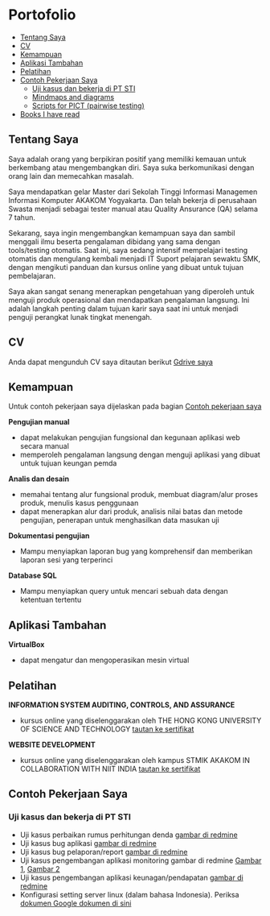 # Portofolio
- [Tentang Saya](#tentang-saya)
- [CV](#cv)
- [Kemampuan](#kemampuan)
- [Aplikasi Tambahan](#aplikasi-tambahan)
- [Pelatihan](#pelatihan)
- [Contoh Pekerjaan Saya](#contoh-pekerjaan-saya)
  * [Uji kasus dan bekerja di PT STI](#uji-kasus-dan-bekerja-di-PT-STI)
  * [Mindmaps and diagrams](#mindmaps-and-diagrams)
  * [Scripts for PICT (pairwise testing)](#scripts-for-pict-pairwise-testing)
- [Books I have read](#books-i-have-read)

## Tentang Saya
Saya adalah orang yang berpikiran positif yang memiliki kemauan untuk berkembang atau mengembangkan diri. Saya suka berkomunikasi dengan orang lain dan memecahkan masalah.

Saya mendapatkan gelar Master dari Sekolah Tinggi Informasi Managemen Informasi Komputer AKAKOM Yogyakarta. Dan telah bekerja di perusahaan Swasta menjadi sebagai tester manual atau Quality Ansurance (QA) selama 7 tahun.

Sekarang, saya ingin mengembangkan kemampuan saya dan sambil menggali ilmu beserta pengalaman dibidang yang sama dengan tools/testing otomatis. Saat ini, saya sedang intensif mempelajari testing otomatis dan mengulang kembali menjadi IT Suport pelajaran sewaktu SMK, dengan mengikuti panduan dan kursus online yang dibuat untuk tujuan pembelajaran.

Saya akan sangat senang menerapkan pengetahuan yang diperoleh untuk menguji produk operasional dan mendapatkan pengalaman langsung. Ini adalah langkah penting dalam tujuan karir saya saat ini untuk menjadi penguji perangkat lunak tingkat menengah.

## CV
Anda dapat mengunduh CV saya ditautan berikut [Gdrive saya](https://drive.google.com/file/d/1R2z8F2lhX1DYD8vydbY_QeSc7ezAvAtE/view?usp=sharing)

## Kemampuan

Untuk contoh pekerjaan saya dijelaskan pada bagian [Contoh pekerjaan saya](#contoh-pekerjaan-saya)

__Pengujian manual__
  * dapat melakukan pengujian fungsional dan kegunaan aplikasi web secara manual
  * memperoleh pengalaman langsung dengan menguji aplikasi yang dibuat untuk tujuan keungan pemda

__Analis dan desain__
  * memahai tentang alur fungsional produk, membuat diagram/alur proses produk, menulis kasus penggunaan
  * dapat menerapkan alur dari produk, analisis nilai batas dan metode pengujian, penerapan untuk menghasilkan data masukan uji

__Dokumentasi pengujian__
  * Mampu menyiapkan laporan bug yang komprehensif dan memberikan laporan sesi yang terperinci

__Database SQL__
  *  Mampu menyiapkan query untuk mencari sebuah data dengan ketentuan tertentu
  
## Aplikasi Tambahan

__VirtualBox__
  * dapat mengatur dan mengoperasikan mesin virtual

## Pelatihan

__INFORMATION SYSTEM AUDITING, CONTROLS, AND ASSURANCE__
  * kursus online yang diselenggarakan oleh THE HONG KONG UNIVERSITY OF SCIENCE AND TECHNOLOGY 
    [tautan ke sertifikat](https://drive.google.com/drive/u/0/folders/11WnQf7LLMsGrvwTI_D2fjDhc2XAKAWbU)
    
__WEBSITE DEVELOPMENT__
  * kursus online yang diselenggarakan oleh kampus STMIK AKAKOM IN COLLABORATION WITH NIIT INDIA
    [tautan ke sertifikat](https://drive.google.com/drive/u/0/folders/11WnQf7LLMsGrvwTI_D2fjDhc2XAKAWbU)
    
## Contoh Pekerjaan Saya

### Uji kasus dan bekerja di PT STI
   * Uji kasus perbaikan rumus perhitungan denda [gambar di redmine](https://drive.google.com/file/d/1gO3ImbB4CRduDAOdgTJea38YuIm9oEPy/view?usp=sharing)
   * Uji kasus bug aplikasi [gambar di redmine](https://drive.google.com/file/d/13YXnfrTdOVAeWnEL8P-teCidSTT_jYgr/view?usp=sharing)
   * Uji kasus bug pelaporan/report [gambar di redmine](https://drive.google.com/file/d/1q63AG1kVRBeePtaGNFad9fUmwMCOc50Z/view?usp=sharing)
   * Uji kasus pengembangan aplikasi monitoring gambar di redmine [Gambar 1](https://drive.google.com/file/d/1-HiDoPebZJ26GMdGqkSENhzXJM5zLMLL/view?usp=sharing), [Gambar 2](https://drive.google.com/file/d/153Csip9HiuUQChNNt1V1rzvuTb28VveS/view?usp=sharing)
   * Uji kasus pengembangan aplikasi keunagan/pendapatan [gambar di redmine](https://drive.google.com/file/d/1JNsMVn8oTXg-12aNmGuIsP6otwYFkFKp/view?usp=sharing)
   * Konfigurasi setting server linux (dalam bahasa Indonesia). Periksa [dokumen Google dokumen di sini](https://docs.google.com/document/d/1nsE2O8BUycCyBt_VFVIWMGnU50biUbHBCwgWsOPTYHk/edit?usp=sharing0)

